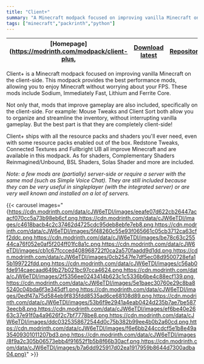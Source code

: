 ```yaml
---
title: "Client+"
summary: "A Minecraft modpack focused on improving vanilla Minecraft on the client-side. This modpack provides the best performance mods, allowing you to enjoy Minecraft without worrying about your FPS."
tags: ["minecraft","packrinth","python"]
---
```


| [Homepage](https://modrinth.com/modpack/client-plus, | [Download latest](https://modrinth.com/modpack/client-plus/version/latest) | [Repository](https://github.com/Thijzert123/client-plus) | [Issue tracker](https://github.com/Thijzert123/client-plus/issues) |
|---|---|---|---|

Client+ is a Minecraft modpack focused on improving vanilla Minecraft on the client-side. This modpack provides the best performance mods, allowing you to enjoy Minecraft without worrying about your FPS. These mods include Sodium, Immediately Fast, Lithium and Ferrite Core.

Not only that, mods that improve gameplay are also included, specifically on the client-side. For example: Mouse Tweaks and Client Sort both allow you to organize and streamline the inventory, without interrupting vanilla gameplay. But the best part is that they are completely client-side!

Client+ ships with all the resource packs and shaders you'll ever need, even with some resource packs enabled out of the box. Redstone Tweaks, Connected Textures and Fullbright UB all improve Minecraft and are available in this modpack. As for shaders, Complementary Shaders Reinmagined/Unbound, BSL Shaders, Solas Shader and more are included.

_Note: a few mods are (partially) server-side or require a server with the same mod (such as Simple Voice Chat). They are still included because they can be very useful in singleplayer (with the integrated server) or are very well known and installed on a lot of servers._

{{< carousel images="{https://cdn.modrinth.com/data/cJW6eTDI/images/eeafe07d622cb26447acacf070cc5a73b98eb6cf.png,https://cdn.modrinth.com/data/cJW6eTDI/images/c4618bacb4c2c37462d4725cdc95deb8ebfe7eb8.png,https://cdn.modrinth.com/data/cJW6eTDI/images/5f48260c55e93f065661c05cb3712ca63cff2ddc.png,https://cdn.modrinth.com/data/cJW6eTDI/images/be78c63c25544ca76f052e0af5f204ff01fc8a1c.png,https://cdn.modrinth.com/data/cJW6eTDI/images/cb1c67fccced408968722f0ca2a570faadd9d1dd.png,https://cdn.modrinth.com/data/cJW6eTDI/images/0cb2547fe7df5ec08d9500728efa15b199722fdd.png,https://cdn.modrinth.com/data/cJW6eTDI/images/c56ab0fde914caecaad649b27b021bc97cca4624.png,https://cdn.modrinth.com/data/cJW6eTDI/images/2f5356ee0243414b623c1c5336b6be4c88ecf139.png,https://cdn.modrinth.com/data/cJW6eTDI/images/5e1baec30760e29c8ba85240c04bda6f3e345df1.png,https://cdn.modrinth.com/data/cJW6eTDI/images/0edf47a75d584eb9f835fdd8535ad6ce68108d89.png,https://cdn.modrinth.com/data/cJW6eTDI/images/53b6f9e2941a4eab0424d235b7ae7be5873eecb8.png,https://cdn.modrinth.com/data/cJW6eTDI/images/ef6be40e2663c37e91f0a4a9626f2c7bf7778be8.png,https://cdn.modrinth.com/data/cJW6eTDI/images/ddc0325358672544d0c75b382b99ee4b0b2a60cd.png,https://cdn.modrinth.com/data/cJW6eTDI/images/f6e6bb244ccdcf5e1b8e49a35409301011207bd3.png,https://cdn.modrinth.com/data/cJW6eTDI/images/8f9a2c305b06573ebb4f91652f1b5b8f66b30acf.png,https://cdn.modrinth.com/data/cJW6eTDI/images/b7a6dd925917d02ea1917959b8644d7300adba04.png}" >}}

